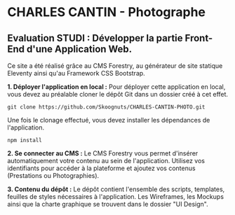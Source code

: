 # CHARLES CANTIN - Photographe

## Evaluation STUDI : Développer la partie Front-End d'une Application Web.

Ce site a été réalisé grâce au CMS Forestry, au générateur de site statique Eleventy ainsi qu'au Framework CSS Bootstrap.

**1. Déployer l'application en local :**
Pour déployer cette application en local, vous devez au préalable cloner le dépôt Git dans un dossier créé à cet effet.

    git clone https://github.com/Skoognuts/CHARLES-CANTIN-PHOTO.git

Une fois le clonage effectué, vous devez installer les dépendances de l'application.

    npm install

 **2. Se connecter au CMS :**
 Le CMS Forestry vous permet d'insérer automatiquement votre contenu au sein de l'application. Utilisez vos identifiants pour accéder à la plateforme et ajoutez vos contenus (Prestations ou Photographies).
 
 **3. Contenu du dépôt :**
 Le dépôt contient l'ensemble des scripts, templates, feuilles de styles nécessaires à l'application. Les Wireframes, les Mockups ainsi que la charte graphique se trouvent dans le dossier "UI Design".
